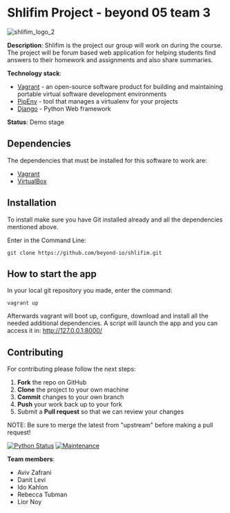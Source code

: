 # Shlifim Project - beyond 05 team 3

![shlifim_logo_2](https://user-images.githubusercontent.com/40122521/110316976-2990f880-8014-11eb-8ee8-96c21dd4b29f.png)

**Description**: Shlifim is the project our group will work on during the course.
The project will be forum based web application for helping students find answers
to their homework and assignments and also share summaries.

**Technology stack**: 
* [Vagrant](https://www.vagrantup.com/) -  an open-source software product for building and maintaining portable virtual software development environments
* [PipEnv](https://github.com/pypa/pipenv) - tool that manages a virtualenv for your projects
* [Django](https://www.djangoproject.com/) - Python Web framework

**Status**: 
Demo stage

## Dependencies
The dependencies that must be installed for this software to work are:
* [Vagrant](https://www.vagrantup.com/downloads)
* [VirtualBox](https://www.virtualbox.org/wiki/Downloads)

## Installation

To install make sure you have Git installed already and all the dependencies mentioned above.

Enter in the Command Line: 
```
git clone https://github.com/beyond-io/shlifim.git 
```
## How to start the app
In your local git repository you made, enter the command:
```
vagrant up
```
Afterwards vagrant will boot up, configure, download and install all the needed additional dependencies.
A script will launch the app and you can access it in: http://127.0.0.1:8000/

Contributing
------------

For contributing please follow the next steps:

 1. **Fork** the repo on GitHub
 2. **Clone** the project to your own machine
 3. **Commit** changes to your own branch
 4. **Push** your work back up to your fork
 5. Submit a **Pull request** so that we can review your changes

NOTE: Be sure to merge the latest from "upstream" before making a pull request!

[![Python Status](https://github.com/beyond-io/shlifim/actions/workflows/flake8.yml/badge.svg)](https://github.com/beyond-io/shlifim/actions/workflows/flake8.yml)
[![Maintenance](https://img.shields.io/badge/Maintained%3F-yes-green.svg)](https://github.com/beyond-io/shlifim/graphs/commit-activity)

**Team members**:
* Aviv Zafrani
* Danit Levi
* Ido Kahlon
* Rebecca Tubman
* Lior Noy
